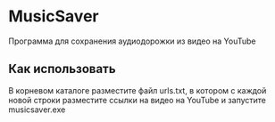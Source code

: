 # MusicSaver

Программа для сохранения аудиодорожки из видео на YouTube

## Как использовать

В корневом каталоге разместите файл urls.txt, в котором с каждой новой строки разместите ссылки на видео на YouTube и запустите musicsaver.exe
